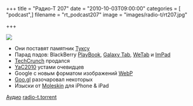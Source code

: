 +++
title = "Радио-Т 207"
date = "2010-10-03T09:00:00"
categories = [ "podcast",]
filename = "rt_podcast207"
image = "images/radio-t/rt207.jpg"

+++

![](https://radio-t.com/images/radio-t/rt207.jpg)

- Они поставят памятник [Туксу](http://www.opennet.ru/opennews/art.shtml?num=28058)
- Парад пэдов: BlackBerry [PlayBook](http://habrahabr.ru/blogs/hardware/105061/), [Galaxy Tab](http://habrahabr.ru/company/samsung/blog/105148/), [WeTab](http://habrahabr.ru/blogs/gadgets/104958/) и [ImPad](http://habrahabr.ru/blogs/hardware/105112/)
- [TechCrunch](http://techcrunch.com/2010/09/28/tim-armstrong-we-got-techcrunch/) продался
- [YaC2010](http://clubs.ya.ru/company/replies.xml?item_no=29947&nocookiesupport=yes) устами очевидцев
- Google с новым форматом изображений [WebP](http://www.opennet.ru/opennews/art.shtml?num=28132)
- [Goo.gl](http://mashable.com/2010/09/30/goo-gl-url-shortener/) разочаровал некоторых
- Изыски от [Moleskin](http://www.crunchgear.com/2010/10/01/fancy-moleskin-iphone-ipad-cases-prompt-question-what-do-you-look-for-in-a-case/) для iPhone & iPad

[Аудио](https://archive.rucast.net/radio-t/media/rt_podcast207.mp3)
[radio-t.torrent](http://www.radio-t.com/torrents/rt_podcast207.mp3.torrent)
<audio src="https://archive.rucast.net/radio-t/media/rt_podcast207.mp3" preload="none"></audio>

